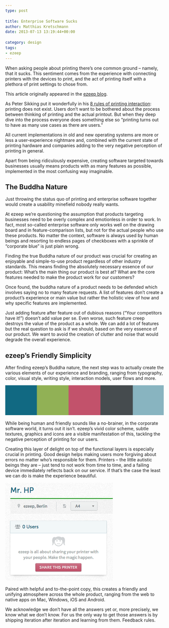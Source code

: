 ```yaml
---
type: post

title: Enterprise Software Sucks
author: Matthias Kretschmann
date: 2013-07-13 13:19:44+00:00

category: design
tags:
- ezeep
---
```


When asking people about printing there’s one common ground – namely, that it sucks. This sentiment comes from the experience with connecting printers with the devices to print, and the act of printing itself with a plethora of print settings to chose from.

<p class="alert alert-info">
	This article originally appeared in the <a href="https://www.ezeep.com/blog/enterprise-software-sucks-but-its-buddha-nature-can-be-unconvered/">ezeep blog</a>.
</p>

As Peter Sikking put it wonderfully in his [8 rules of printing interaction](http://blog.mmiworks.net/2008/07/to-istanbul-via-tokyo.html): printing does not exist. Users don’t want to be bothered about the process between thinking of printing and the actual printout. But when they deep dive into the process everyone does something else so “printing turns out to have as many use cases as there are users.”

All current implementations in old and new operating systems are more or less a user-experience nightmare and, combined with the current state of printing hardware and companies adding to the very negative perception of printing in general.

Apart from being ridiculously expensive, creating software targeted towards businesses usually means products with as many features as possible, implemented in the most confusing way imaginable.

## The Buddha Nature

Just throwing the status quo of printing and enterprise software together would create a usability minefield nobody really wants.

At ezeep we’re questioning the assumption that products targeting businesses need to be overly complex and emotionless in order to work. In fact, most so-called enterprise software only works well on the drawing board and in feature-comparison lists, but not for the actual people who use these products. No matter the context, software is always used by human beings and resorting to endless pages of checkboxes with a sprinkle of “corporate blue” is just plain wrong.

Finding the true Buddha nature of our product was crucial for creating an enjoyable and simple-to-use product regardless of other industry standards. This means finding the absolutely necessary essence of our product: What’s the main thing our product is best at? What are the core features needed to make the product work for our customers?

Once found, the buddha nature of a product needs to be defended which involves saying no to many feature requests. A list of features don’t create a product’s experience or main value but rather the holistic view of how and why specific features are implemented.

Just adding feature after feature out of dubious reasons (“Your competitors have it!”) doesn’t add value per se. Even worse, such feature creep destroys the value of the product as a whole. We can add a lot of features but the real question to ask is if we should, based on the very essence of our product. We want to avoid the creation of clutter and noise that would degrade the overall experience.

## ezeep’s Friendly Simplicity

After finding ezeep’s Buddha nature, the next step was to actually create the various elements of our experience and branding, ranging from typography, color, visual style, writing style, interaction models, user flows and more.

![ezeep color scheme](../media/buddha-colorscheme.png)

While being human and friendly sounds like a no-brainer, in the corporate software world, it turns out it isn’t. ezeep’s vivid color scheme, subtle textures, graphics and icons are a visible manifestation of this, tackling the negative perception of printing for our users.

Creating this layer of delight on top of the functional layers is especially crucial in printing. Good design helps making users more forgiving about errors no matter who’s responsible for them. Printers – the little autistic beings they are – just tend to not work from time to time, and a failing device immediately reflects back on our service. If that’s the case the least we can do is make the experience beautiful.

![](../media/buddha-printer.png)

Paired with helpful and to-the-point copy, this creates a friendly and unifying atmosphere across the whole product, ranging from the web to native apps on Mac, Windows, iOS and Android.

We acknowledge we don’t have all the answers yet or, more precisely, we know what we don’t know. For us the only way to get those answers is by shipping iteration after iteration and learning from them. Feedback rules.
